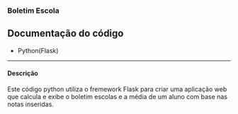 ### Boletim Escola
 ## Documentação do código
 * Python(Flask)
---
#### Descrição
Este código python utiliza o fremework Flask para criar uma aplicação web que calcula e exibe o boletim escolas e a média de um aluno com base nas notas inseridas. 
